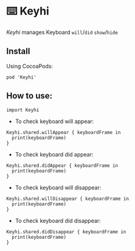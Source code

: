 # ⌨️ Keyhi
*Keyhi* manages Keyboard `will`/`did` `show`/`hide`

## Install

Using CocoaPods:
```
pod 'Keyhi'
```

## How to use:

`import Keyhi`

- To check keyboard will appear:
```
Keyhi.shared.willAppear { keyboardFrame in
  print(keyboardFrame)
}
``` 

- To check keyboard did appear:
```
Keyhi.shared.didAppear { keyboardFrame in
  print(keyboardFrame)
}
``` 

- To check keyboard will disappear:
```
Keyhi.shared.willDisappear { keyboardFrame in
  print(keyboardFrame)
}
``` 

- To check keyboard did disappear:
```
Keyhi.shared.didDisappear { keyboardFrame in
  print(keyboardFrame)
}
``` 
